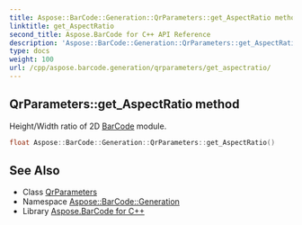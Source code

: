 ```yaml
---
title: Aspose::BarCode::Generation::QrParameters::get_AspectRatio method
linktitle: get_AspectRatio
second_title: Aspose.BarCode for C++ API Reference
description: 'Aspose::BarCode::Generation::QrParameters::get_AspectRatio method. Height/Width ratio of 2D BarCode module in C++.'
type: docs
weight: 100
url: /cpp/aspose.barcode.generation/qrparameters/get_aspectratio/
---
```

## QrParameters::get_AspectRatio method


Height/Width ratio of 2D [BarCode](../../../aspose.barcode/) module.

```cpp
float Aspose::BarCode::Generation::QrParameters::get_AspectRatio()
```

## See Also

* Class [QrParameters](../)
* Namespace [Aspose::BarCode::Generation](../../)
* Library [Aspose.BarCode for C++](../../../)
